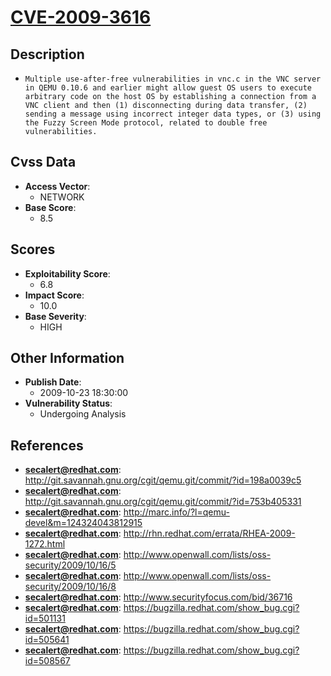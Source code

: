 
# [CVE-2009-3616](http://git.savannah.gnu.org/cgit/qemu.git/commit/?id=198a0039c5)

## Description

- `Multiple use-after-free vulnerabilities in vnc.c in the VNC server in QEMU 0.10.6 and earlier might allow guest OS users to execute arbitrary code on the host OS by establishing a connection from a VNC client and then (1) disconnecting during data transfer, (2) sending a message using incorrect integer data types, or (3) using the Fuzzy Screen Mode protocol, related to double free vulnerabilities.`

## Cvss Data

- **Access Vector**:
  - NETWORK
- **Base Score**:
  - 8.5

## Scores

- **Exploitability Score**:
  - 6.8
- **Impact Score**:
  - 10.0
- **Base Severity**:
  - HIGH

## Other Information

- **Publish Date**:
  - 2009-10-23 18:30:00
- **Vulnerability Status**:
  - Undergoing Analysis

## References

- **secalert@redhat.com**: http://git.savannah.gnu.org/cgit/qemu.git/commit/?id=198a0039c5
- **secalert@redhat.com**: http://git.savannah.gnu.org/cgit/qemu.git/commit/?id=753b405331
- **secalert@redhat.com**: http://marc.info/?l=qemu-devel&m=124324043812915
- **secalert@redhat.com**: http://rhn.redhat.com/errata/RHEA-2009-1272.html
- **secalert@redhat.com**: http://www.openwall.com/lists/oss-security/2009/10/16/5
- **secalert@redhat.com**: http://www.openwall.com/lists/oss-security/2009/10/16/8
- **secalert@redhat.com**: http://www.securityfocus.com/bid/36716
- **secalert@redhat.com**: https://bugzilla.redhat.com/show_bug.cgi?id=501131
- **secalert@redhat.com**: https://bugzilla.redhat.com/show_bug.cgi?id=505641
- **secalert@redhat.com**: https://bugzilla.redhat.com/show_bug.cgi?id=508567
